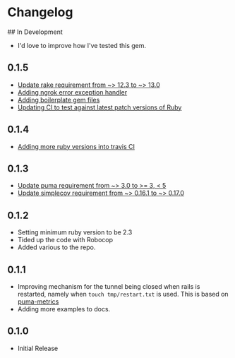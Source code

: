 # Changelog

## In Development

* I'd love to improve how I've tested this gem.

## 0.1.5

* [Update rake requirement from ~> 12.3 to ~> 13.0](https://github.com/MikeRogers0/puma-ngrok-tunnel/pull/8)
* [Adding ngrok error exception handler](https://github.com/MikeRogers0/puma-ngrok-tunnel/pull/9)
* [Adding boilerplate gem files](https://github.com/MikeRogers0/puma-ngrok-tunnel/pull/10)
* [Updating CI to test against latest patch versions of Ruby](https://github.com/MikeRogers0/puma-ngrok-tunnel/pull/11)

## 0.1.4

* [Adding more ruby versions into travis CI](https://github.com/MikeRogers0/puma-ngrok-tunnel/pull/7)

## 0.1.3

* [Update puma requirement from ~> 3.0 to >= 3, < 5](https://github.com/MikeRogers0/puma-ngrok-tunnel/pull/3)
* [Update simplecov requirement from ~> 0.16.1 to ~> 0.17.0](https://github.com/MikeRogers0/puma-ngrok-tunnel/pull/4)

## 0.1.2

* Setting minimum ruby version to be 2.3
* Tided up the code with Robocop
* Added various to the repo.

## 0.1.1

* Improving mechanism for the tunnel being closed when rails is restarted, namely when `touch tmp/restart.txt` is used. This is based on [puma-metrics](https://github.com/harmjanblok/puma-metrics/blob/master/lib/puma/plugin/metrics.rb)
* Adding more examples to docs.

## 0.1.0

* Initial Release
